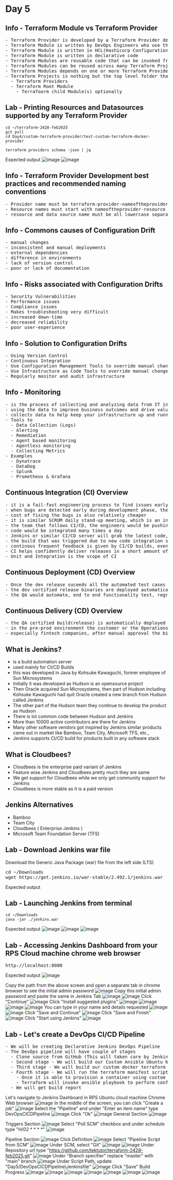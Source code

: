 # Day 5

## Info - Terraform Module vs Terraform Provider
<pre>
- Terraform Provider is developed by a Terraform Provider developer using golang programming language
- Terraform Module is written by DevOps Engineers who use the Terraform provider
- Terraform Module is written in HCL(Hashicorp Configuration Language) will file extensions *.tf
- Terraform Module is written in declarative code
- Terraform Modules are reusable code that can be invoked from Terraform Root modules
- Terraform Modules can be reused across many Terraform Projects
- Terraform Modules depends on one or more Terraform Providers
- Terraform Projects is nothing but the top level folder that has the below
  - Terraform Providers
  - Terraform Root Module
    - Terrafoorm child Module(s) optionally
</pre>

## Lab - Printing Resources and Datasources supported by any Terraform Provider 
```
cd ~/terraform-2428-feb2025
git pull
cd Day4/custom-terraform-provider/test-custom-terraform-docker-provider

terraform providers schema -json | jq
```

Expected output
![image](https://github.com/user-attachments/assets/6b5e7265-7c64-42eb-a686-3dd4bc44f47f)
![image](https://github.com/user-attachments/assets/5a00f5e0-b18a-4626-8ada-e328f3a042f4)

## Info - Terraform Provider Development best practices and recommended naming conventions
<pre>
- Provider name must be terraform-provider-nameoftheprovider, must be all lower case
- Resource names must start with nameoftheprovider-resource i.e docker_container, docker is the provider name while the resource managed is container
- resource and data source name must be all lowercase separated by underscore, and recommened to restrict to 2 or 3 words at the max
</pre>


## Info - Commons causes of Configuration Drift
<pre>
- manual changes
- inconsistent and manual deployments
- external dependencies
- difference in environments
- lack of version control
- poor or lack of documentation
</pre>

## Info - Risks associated with Configuration Drifts
<pre>
- Security Vulnerabilities
- Performance issues
- Compliance issues
- Makes troubleshooting very difficult
- increased down-time
- decreased reliability
- poor user-experience
</pre>

## Info - Solution to Configuration Drifts
<pre>
- Using Version Control
- Continuous Integration
- Use Configuration Management Tools to override manual changes in continuous fashion
- Use Infrastructure as Code Tools to override manual changes
- Regularly monitor and audit infrastructure
</pre>

## Info - Monitoring
<pre>
- is the process of collecting and analyzing data from IT infrastructure, system and processes
- using the data to improve business outcomes and drive value to the organization
- collects data to help keep your infrastructure up and running without any downtime
- Tools to
  - Data Collection (Logs)
  - Alerting
  - Remediation
  - Agent based monitoring
  - Agentless monitoring
  - Collecting Metrics
- Examples
  - Dynatrace
  - DataDog
  - Splunk
  - Prometheus & Grafana
</pre>

## Continuous Integration (CI) Overview
<pre>
- it is a fail-fast engineering process to find issues early 
- when bugs are detected early during development phase, they are easy to fix
- cost of fixing the bugs is also relatively cheaper
- it is similar SCRUM daily stand-up meeting, which is an inspect and adapt meeting
- the team that follows CI/CD, the engineers would be pushing code to version control several times a day
- code would be integrated many times a day
- Jenkins or similar CI/CD server will grab the latest code, they trigger a build, as part of the build, automated test cases would be executed to verify if the new code is as expected, if the new code is breaking any existing functionality.
- the build that was triggered due to new code integration succeeds, it means no functionality is broken, everything works as expected
- continous frequent feedback is given by CI/CD builds, eventually improving the code quaility and functional quality
- CI helps confidently deliver releases in a short amount of time
- Unit and Integration is the scope of CI
</pre>

## Continuous Deployment (CD) Overview
<pre>
- Once the dev release suceeds all the automated test cases added by dev team, it is automatically promoted for QA testing
- the dev certified release binaries are deployed automatically to QA environment for further automated QA testing
- the QA would automate, end to end functionality test, regression test, smoke test, performance test, stress test, component/API test, etc
</pre>

## Continuous Delivery (CD) Overview
<pre>
- the QA certified build(release) is automatically deployed into production or pre-prod environment
- in the pre-prod environment the customer or the Operations team would verify if the new release is working as expected
- especially fintech companies, after manual approval the binaries could go live in production environment
</pre>

## What is Jenkins?
- is a build automation server
- used mainly for CI/CD Builds
- this was developed in Java by Kohsuke Kawaguchi, former employee of Sun Microsystems
- Initially it was developed as Hudson is an opensource project
- Then Oracle acquired Sun Microsystems, then part of Hudson including Kohsuke Kawaguchi had quit Oracle
  created a new branch from Hudson called Jenkins
- The other part of the Hudson team they continue to develop the product as Hudson
- There is lot common code between Hudson and Jenkins
- More than 10000 active contributors are there for Jenkins
- Many other software vendors got inspired by Jenkins similar products came out in market like Bamboo, Team City, Microsoft TFS, etc.,
- Jenkins supports CI/CD build for products built in any software stack
  
## What is Cloudbees?
- Cloudbees is the enterprise paid variant of Jenkins
- Feature wise Jenkins and Cloudbees pretty much they are same
- We get support for Cloudbees while we only get community support for Jenkins
- Cloudbees is more stable as it is a paid version
  
## Jenkins Alternatives
- Bamboo
- Team City
- Cloudbees ( Enterprise Jenkins )
- Microsoft Team Foundation Server (TFS)

## Lab - Download Jenkins war file
Download the Generic Java Package (war) file from the left side (LTS)
<pre>
cd ~/Downloads
wget https://get.jenkins.io/war-stable/2.492.1/jenkins.war
</pre>

Expected output


## Lab - Launching Jenkins from terminal
```
cd ~/Downloads
java -jar ./jenkins.war
```

Expected output
![image](https://github.com/user-attachments/assets/a844181c-d7ba-4de7-bd79-8b6ada77f8ac)
![image](https://github.com/user-attachments/assets/1647eb41-a428-4b67-b44c-a7d263399a4e)
![image](https://github.com/user-attachments/assets/e990041c-9738-4cd6-9ac1-2ceadc022a1d)


## Lab - Accessing Jenkins Dashboard from your RPS Cloud machine chrome web browser
<pre>
http://localhost:8080  
</pre>

Expected output
![image](https://github.com/user-attachments/assets/9fb750bd-f98e-494b-9517-8a160ee68c99)

Copy the path from the above screen and open a separate tab in chrome browser to see the initial admin password
![image](https://github.com/user-attachments/assets/1bc36eea-7975-4aff-a258-1a06a001951c)
Copy this initial admin password and paste the same in Jenkins Tab
![image](https://github.com/user-attachments/assets/f3fbf663-c995-4e44-a8e5-fde54a770a67)
![image](https://github.com/user-attachments/assets/97f952b0-5d6a-41b3-8d66-1459e184bddd)
Click "Continue"
![image](https://github.com/user-attachments/assets/fbb7acad-5af3-41d3-bf39-0118f135ae60)
Click "Install suggested plugins"
![image](https://github.com/user-attachments/assets/4d02d877-0a5c-43a9-8e9c-406ca2ffc28c)
![image](https://github.com/user-attachments/assets/9b6b19b5-3aeb-476d-bdb2-7b7bfdaaef04)
![image](https://github.com/user-attachments/assets/19200eb4-7e0b-4cc6-a240-3a3ebe2b25ea)
![image](https://github.com/user-attachments/assets/f16b84a1-cfaf-4d7c-aacb-e70927eb3435)
You can type in your name and details requested
![image](https://github.com/user-attachments/assets/6824bedd-aa74-4293-ae64-3c4294658ef9)
![image](https://github.com/user-attachments/assets/42773f53-d435-44c4-9788-39d78656b7c6)
Click "Save and Continue"
![image](https://github.com/user-attachments/assets/6148df31-e7b7-465f-b64c-b804e7a4fa55)
Click "Save and Finish"
![image](https://github.com/user-attachments/assets/43424e6c-bc3e-42b1-9e94-626031a071d5)
Click "Start using Jenkins"
![image](https://github.com/user-attachments/assets/6cab67e6-9442-41ad-9fc5-14403c7f0406)

## Lab - Let's create a DevOps CI/CD Pipeline
<pre>
- We will be creating Declarative Jenkins DevOps Pipeline  
- The DevOps pipeline will have couple of stages
  - Clone source from GitHub (This will taken care by Jenkins out of the box)
  - Second stage - We will build our Custom Ansible Ubuntu Node Container Image
  - Third stage - We will build our custom docker terraform provider and install it
  - Fourth stage - We will run the terraform manifest script that provisions a container using the custom image we built in step 2
    - Once it is able to provision a container using custom image built in step 2
    - Terraform will invoke ansible playbook to perform configuration management i.e install nginx web server on it
  - We will get build report
</pre>

Let's navigate to Jenkins Dashboard in RPS Ubuntu cloud machine Chrome Web browser
![image](https://github.com/user-attachments/assets/3319dcc7-5355-4500-88e7-7ced89f5f11e)
In the middle of the screen, you can click "Create a job"
![image](https://github.com/user-attachments/assets/6df8d4ee-9171-4202-bc81-41c981b13d64)
Select the "Pipeline" and under "Enter an item name" type DevOpsCICDPipeline
![image](https://github.com/user-attachments/assets/f5d2d653-ae7c-487c-888a-501f8658457e)
Click "Ok"
![image](https://github.com/user-attachments/assets/500e24c7-b764-442a-a6f4-06fad39bcc3f)
General Section
![image](https://github.com/user-attachments/assets/87134d7c-e660-48e4-bc8e-bdf9317bb724)

Triggers Section
![image](https://github.com/user-attachments/assets/c462b3cb-48c8-424d-8c66-ba576da739a8)
Select "Poll SCM" checkbox and under schedule type "H/02 * * * *"
![image](https://github.com/user-attachments/assets/a6178c7e-4e5b-471a-97ea-50715c1e0dca)

Pipeline Section
![image](https://github.com/user-attachments/assets/59eb88af-a641-486f-b65c-9acc08f00902)
Click Definition
![image](https://github.com/user-attachments/assets/647d6c81-7364-4114-82a2-0936c24b598c)
Select "Pipeline Script from SCM"
![image](https://github.com/user-attachments/assets/e41594e3-d0c9-445b-a8f8-d0e5b6f3f3b1)
Under SCM, select "Git"
![image](https://github.com/user-attachments/assets/0d381c75-2d68-4073-8d62-684876a75c44)
![image](https://github.com/user-attachments/assets/b1337742-1710-4149-a8de-9211c00e801a)
Under Repository url type "https://github.com/tektutor/terraform-2428-feb2025.git"
![image](https://github.com/user-attachments/assets/6a1a93d9-6286-4546-a3a7-41336cd44248)
Under "Branch specifier" replace "master" with "main" branch
![image](https://github.com/user-attachments/assets/d78518eb-8cb0-4dbd-9385-3190f8473069)
Under Script Path, update "Day5/DevOpsCICDPipeline\Jenkinsfile"
![image](https://github.com/user-attachments/assets/cbeee504-c057-484e-a205-75da1fa5d1fd)
Click "Save"
Build Progress
![image](https://github.com/user-attachments/assets/26c04828-e23c-498a-8ca1-f1944065d1bc)
![image](https://github.com/user-attachments/assets/423b6452-9db3-432e-899c-759eaa766690)
![image](https://github.com/user-attachments/assets/2f914ca5-ad71-4fe9-bcd2-515ea991b2a9)
![image](https://github.com/user-attachments/assets/38d262ad-e934-4dbd-a9d7-5462c84cf30b)
![image](https://github.com/user-attachments/assets/eef8e214-36e4-4714-ac98-16d49db9c64f)
![image](https://github.com/user-attachments/assets/74ab2bf4-e7b5-462a-944b-3ea2bb9c32c2)
![image](https://github.com/user-attachments/assets/b34b397c-2021-4b86-965c-8cd29a89ef18)

